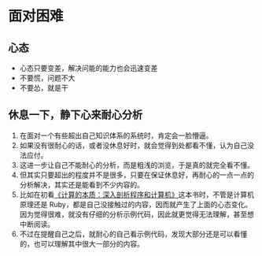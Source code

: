 # 面对困难

## 心态
* 心态只要变差，解决问能的能力也会迅速变差
* 不要慌，问题不大
* 不要怂，就是干


## 休息一下，静下心来耐心分析
1. 在面对一个有些超出自己知识体系的系统时，肯定会一脸懵逼。
2. 如果没有很耐心的话，或者没休息好时，就会觉得到处都看不懂，认为自己没法应付。
3. 这进一步让自己不能耐心的分析，而是粗浅的浏览，于是真的就完全看不懂。
4. 但其实只要超出的程度并不是很多，只要在保证休息好，再耐心的一点一点的分析解决，其实还是能看到不少内容的。
5. 比如在初看[《计算的本质：深入剖析程序和计算机》](http://www.ituring.com.cn/book/1098)这本书时，不管是计算机原理还是 Ruby，都是自己没接触过的内容，因而就产生了上面的心态变化。因为觉得很难，就没有仔细的分析示例代码，因此就更觉得无法理解，甚至想中断阅读。
6. 不过在提醒自己之后，就耐心的自己看示例代码，发现大部分还是可以看懂的，也可以理解其中很大一部分的内容。

